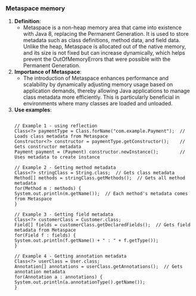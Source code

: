 ### Metaspace memory
1. **Definition**:
   - Metaspace is a non-heap memory area that came into existence with Java 8, replacing the Permanent Generation. It is used to store metadata such as class definitions, method data, and field data. Unlike the heap, Metaspace is allocated out of the native memory, and its size is not fixed but can increase dynamically, which helps prevent the OutOfMemoryErrors that were possible with the Permanent Generation.
2. **Importance of Metaspace**:
   - The introduction of Metaspace enhances performance and scalability by dynamically adjusting memory usage based on application demands, thereby allowing Java applications to manage class metadata more efficiently. This is particularly beneficial in environments where many classes are loaded and unloaded.
3. **Use examples**:
   ```
   
   // Example 1 - using reflection
   Class<?> paymentType = Class.forName("com.example.Payment");  // Loads class metadata from Metaspace
   Constructor<?> constructor = paymentType.getConstructor();    // Gets constructor metadata
   Payment payment = (Payment) constructor.newInstance();        // Uses metadata to create instance
   
   // Example 2 - Getting method metadata
   Class<?> stringClass = String.class;  // Gets class metadata
   Method[] methods = stringClass.getMethods();  // Gets all method metadata
   for(Method m : methods) {
   System.out.println(m.getName());  // Each method's metadata comes from Metaspace
   }
   
   // Example 3 - Getting field metadata
   Class<?> customerClass = Customer.class;
   Field[] fields = customerClass.getDeclaredFields();  // Gets field metadata from Metaspace
   for(Field f : fields) {
   System.out.println(f.getName() + " : " + f.getType());
   }
   
   // Example 4 - Getting annotation metadata
   Class<?> userClass = User.class;
   Annotation[] annotations = userClass.getAnnotations();  // Gets annotation metadata
   for(Annotation a : annotations) {
   System.out.println(a.annotationType().getName());
   }
   ```
